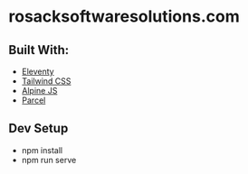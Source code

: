 # rosacksoftwaresolutions.com

## Built With:
- [Eleventy](https://www.11ty.dev/)
- [Tailwind CSS](https://tailwindcss.com/)
- [Alpine JS](https://github.com/alpinejs/alpine)
- [Parcel](https://parceljs.org/)

## Dev Setup

- npm install
- npm run serve